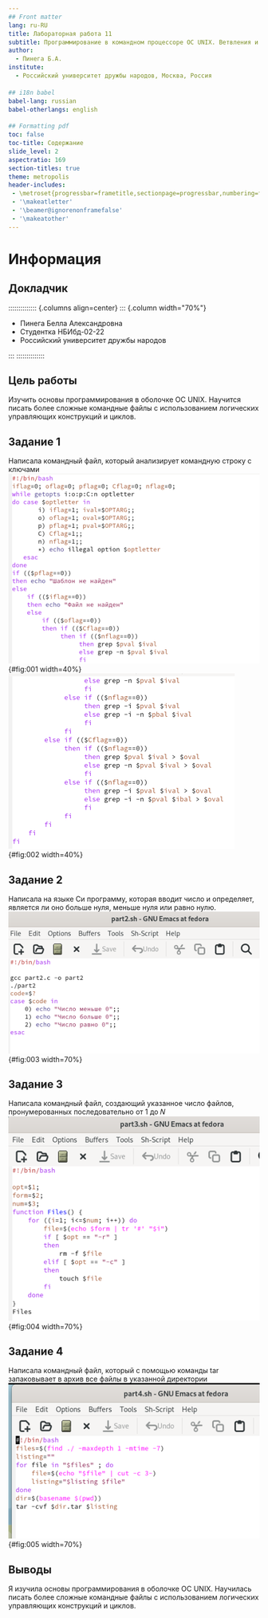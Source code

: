 ```yaml
---
## Front matter
lang: ru-RU
title: Лабораторная работа 11
subtitle: Программирование в командном процессоре ОС UNIX. Ветвления и циклы.
author:
  - Пинега Б.А.
institute:
  - Российский университет дружбы народов, Москва, Россия

## i18n babel
babel-lang: russian
babel-otherlangs: english

## Formatting pdf
toc: false
toc-title: Содержание
slide_level: 2
aspectratio: 169
section-titles: true
theme: metropolis
header-includes:
 - \metroset{progressbar=frametitle,sectionpage=progressbar,numbering=fraction}
 - '\makeatletter'
 - '\beamer@ignorenonframefalse'
 - '\makeatother'
---
```


# Информация

## Докладчик

:::::::::::::: {.columns align=center}
::: {.column width="70%"}

  * Пинега Белла Александровна
  * Студентка НБИбд-02-22
  * Российский университет дружбы народов

:::
::::::::::::::


## Цель работы
Изучить основы программирования в оболочке ОС UNIX. Научится писать более
сложные командные файлы с использованием логических управляющих конструкций
и циклов.

## Задание 1
Написала командный файл, который анализирует командную строку с ключами
![рис.1](image/1.png){#fig:001 width=40%}
![рис.2](image/11.png){#fig:002 width=40%}

## Задание 2
Написала на языке Си программу, которая вводит число и определяет, является ли оно
больше нуля, меньше нуля или равно нулю.
![рис.3](image/2.png){#fig:003 width=70%}

## Задание 3
Написала командный файл, создающий указанное число файлов, пронумерованных
последовательно от 1 до 𝑁
![рис.4](image/3.png){#fig:004 width=70%}

## Задание 4
Написала командный файл, который с помощью команды tar запаковывает в архив все файлы в указанной директории
![рис.5](image/4.png){#fig:005 width=70%}


## Выводы
Я изучила основы программирования в оболочке ОС UNIX. Научилась писать более
сложные командные файлы с использованием логических управляющих конструкций
и циклов.
